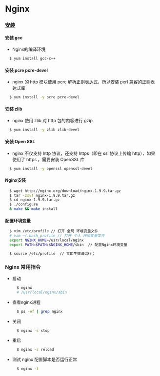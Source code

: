 # Nginx

### [安装](https://blog.csdn.net/qq_30038111/article/details/79410354)

#### 安装 gcc
  - Nginx的编译环境
```bash
  $ yum install gcc-c++
```

#### 安装 pcre pcre-devel
  - nginx 的 http 模块使用 pcre 解析正则表达式，所以安装 perl 兼容的正则表达式库
  ```bash
    $ yum install -y pcre pcre-devel
  ```

#### 安装 zlib
  - nginx 使用 zlib 对 http 包的内容进行 gzip
  ```bash
    $ yum install -y zlib zlib-devel
  ```

#### 安装 Open SSL
  - nginx 不仅支持 http 协议，还支持 https（即在 ssl 协议上传输 http），如果使用了 https ，需要安装 OpenSSL 库
  ```bash
    $ yum install -y openssl openssl-devel
  ```

#### Nginx安装

```bash
  $ wget http://nginx.org/download/nginx-1.9.9.tar.gz
  $ tar -zxvf nginx-1.9.9.tar.gz
  $ cd nginx-1.9.9.tar.gz
  $ ./configure
  & make && make install
```
#### 配置环境变量
```bash
  $ vim /etc/profile // 打开 全局 环境变量文件
  # vim ~/.bash_profile // 打开 个人 环境变量文件
  export NGINX_HOME=/usr/local/nginx
  export PATH=$PATH:$NGINX_HOME/sbin  // 配置Nginx环境变量

  $ source /etc/profile  // 立即生效请运行：
```

### Nginx 常用指令
- 启动
  ```bash
    $ nginx
    # /usr/local/nginx/sbin
  ```

- 查看nginx进程
  ```bash
    $ ps -ef | grep nginx
  ```

- 关闭
  ```bash
    $ nginx -s stop
  ```
- 重启
  ```bash
    $ nginx -s reload
  ```

- 测试 nginx 配置脚本是否运行正常
  ```bash
    $ nginx -t
  ```
